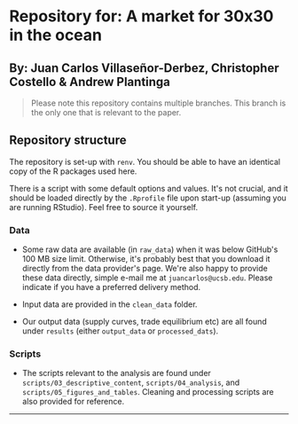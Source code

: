 # Repository for: A market for 30x30 in the ocean
## By: Juan Carlos Villaseñor-Derbez, Christopher Costello & Andrew Plantinga

> Please note this repository contains multiple branches. This branch is the only one that is relevant to the paper.

## Repository structure 

The repository is set-up with `renv`. You should be able to have an identical copy of the R packages used here.

There is a script with some default options and values. It's not crucial, and it should be loaded directly by the `.Rprofile` file upon start-up (assuming you are running RStudio). Feel free to source it yourself.

### Data

- Some raw data are available (in `raw_data`) when it was below GitHub's 100 MB size limit. Otherwise, it's probably best that you download it directly from the data provider's page. We're also happy to provide these data directly, simple e-mail me at `juancarlos@ucsb.edu`. Please indicate if you have a preferred delivery method.

- Input data are provided in the `clean_data` folder.

- Our output data (supply curves, trade equilibrium etc) are all found under `results` (either `output_data` or `processed_dats`).

### Scripts

- The scripts relevant to the analysis are found under `scripts/03_descriptive_content`, `scripts/04_analysis`, and `scripts/05_figures_and_tables`. Cleaning and processing scripts are also provided for reference.

---------
